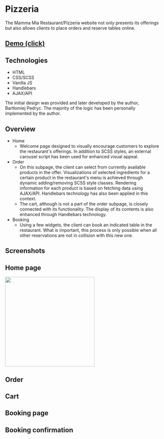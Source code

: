 # Pizzeria

The Mamma Mia Restaurant/Pizzeria website not only presents its offerings but also allows clients to place orders and reserve tables online.

## [Demo (click)](https://project-pizzeriabp--bpedryc83.repl.co/)

## Technologies

- HTML
- CSS/SCSS
- Vanilla JS
- Handlebars
- AJAX/API

The initial design was provided and later developed by the author, Bartłomiej Pedryc. The majority of the logic has been personally implemented by the author.

## Overview

* Home 
  * Welcome page designed to visually encourage customers to explore the restaurant's offerings. In addition to SCSS styles, an external carousel script has been used for enhanced visual appeal.
  &nbsp;
* Order
  * On this subpage, the client can select from currently available products in the offer. Visualizations of selected ingredients for a certain product in the restaurant's menu is achieved through dynamic adding/removing SCSS style classes. Rendering information for each product is based on fetching data using AJAX/API. Handlebars technology has also been applied in this context.
  * The cart, although is not a part of the order subpage, is closely connected with its functionality. The display of its contents is also enhanced through Handlebars technology.
  &nbsp;
* Booking
  * Using a few widgets, the client can book an indicated table in the restaurant. What is important, this process is only possible when all other reservations are not in collision with this new one.    


## Screenshots

## Home page
  <img src="src/images/draw_routes.jpg" width="290" />
  
## Order  
  
 
## Cart
  

## Booking page  
  

## Booking confirmation  
